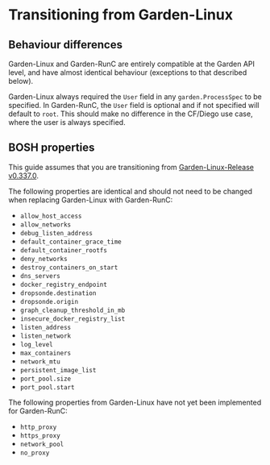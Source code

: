# Transitioning from Garden-Linux

## Behaviour differences

Garden-Linux and Garden-RunC are entirely compatible at the Garden API level,
and have almost identical behaviour (exceptions to that described below).

Garden-Linux always required the `User` field in any `garden.ProcessSpec` to be
specified. In Garden-RunC, the `User` field is optional and if not specified
will default to `root`. This should make no difference in the CF/Diego use case,
where the user is always specified.

## BOSH properties

This guide assumes that you are transitioning from [Garden-Linux-Release
v0.337.0](https://github.com/cloudfoundry-incubator/garden-linux-release/releases/tag/v0.337.0).

The following properties are identical and should not need to be changed when
replacing Garden-Linux with Garden-RunC:

- `allow_host_access`
- `allow_networks`
- `debug_listen_address`
- `default_container_grace_time`
- `default_container_rootfs`
- `deny_networks`
- `destroy_containers_on_start`
- `dns_servers`
- `docker_registry_endpoint`
- `dropsonde.destination`
- `dropsonde.origin`
- `graph_cleanup_threshold_in_mb`
- `insecure_docker_registry_list`
- `listen_address`
- `listen_network`
- `log_level`
- `max_containers`
- `network_mtu`
- `persistent_image_list`
- `port_pool.size`
- `port_pool.start`

The following properties from Garden-Linux have not yet been implemented for
Garden-RunC:

- `http_proxy`
- `https_proxy`
- `network_pool`
- `no_proxy`
